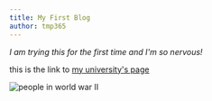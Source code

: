 ```yaml
---
title: My First Blog
author: tmp365
---
```


_I am trying this for the first time and I'm so nervous!_

this is the link to [my university's page](http://nyu.edu)

![people in world war II](https://i.imgur.com/ItBpFbW.jpg)
